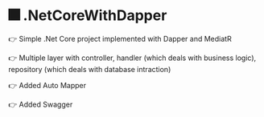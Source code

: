 # 🎆  .NetCoreWithDapper


👉  Simple .Net Core project implemented with Dapper and MediatR

👉  Multiple layer with controller, handler (which deals with business logic), repository (which deals with database intraction)

👉  Added Auto Mapper

👉  Added Swagger
